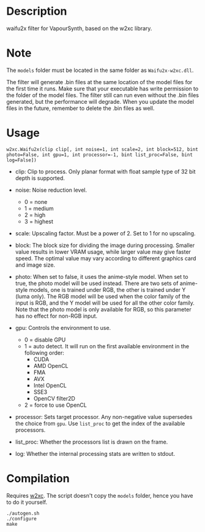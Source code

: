 Description
===========

waifu2x filter for VapourSynth, based on the w2xc library.


Note
====

The `models` folder must be located in the same folder as `Waifu2x-w2xc.dll`.

The filter will generate .bin files at the same location of the model files for the first time it runs. Make sure that your executable has write permission to the folder of the model files. The filter still can run even without the .bin files generated, but the performance will degrade. When you update the model files in the future, remember to delete the .bin files as well.


Usage
=====

    w2xc.Waifu2x(clip clip[, int noise=1, int scale=2, int block=512, bint photo=False, int gpu=1, int processor=-1, bint list_proc=False, bint log=False])

* clip: Clip to process. Only planar format with float sample type of 32 bit depth is supported.

* noise: Noise reduction level.
  * 0 = none
  * 1 = medium
  * 2 = high
  * 3 = highest

* scale: Upscaling factor. Must be a power of 2. Set to 1 for no upscaling.

* block: The block size for dividing the image during processing. Smaller value results in lower VRAM usage, while larger value may give faster speed. The optimal value may vary according to different graphics card and image size.

* photo: When set to false, it uses the anime-style model. When set to true, the photo model will be used instead. There are two sets of anime-style models, one is trained under RGB, the other is trained under Y (luma only). The RGB model will be used when the color family of the input is RGB, and the Y model will be used for all the other color family. Note that the photo model is only available for RGB, so this parameter has no effect for non-RGB input.

* gpu: Controls the environment to use.
  * 0 = disable GPU
  * 1 = auto detect. It will run on the first available environment in the following order:
    * CUDA
    * AMD OpenCL
    * FMA
    * AVX
    * Intel OpenCL
    * SSE3
    * OpenCV filter2D
  * 2 = force to use OpenCL

* processor: Sets target processor. Any non-negative value supersedes the choice from `gpu`. Use `list_proc` to get the index of the available processors.

* list_proc: Whether the processors list is drawn on the frame.

* log: Whether the internal processing stats are written to stdout.


Compilation
===========

Requires [w2xc](https://github.com/DeadSix27/waifu2x-converter-cpp). The script doesn't copy the `models` folder, hence you have to do it yourself.

```
./autogen.sh
./configure
make
```
